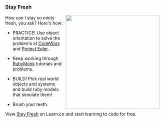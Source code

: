 

### Stay Fresh

<img src="https://after-school-assets.s3.amazonaws.com/toothpaste.jpg" width="300px" align="right" hspace="10">How can I stay so minty fresh, you ask? Here's how:

+ PRACTICE! Use object orientation to solve the problems at [CodeWars](http://www.codewars.com) and [Project Euler](https://projecteuler.net/).

+ Keep working through [RubyMonk](https://rubymonk.com/learning/books/1-ruby-primer) tutorials and problems.

+ BUILD! Pick real world objects and systems and build ruby models that simulate them!

+ Brush your teeth.

<p data-visibility='hidden'>View <a href='https://learn.co/lessons/hs-oo-stay-fresh' title='Stay Fresh'>Stay Fresh</a> on Learn.co and start learning to code for free.</p>
